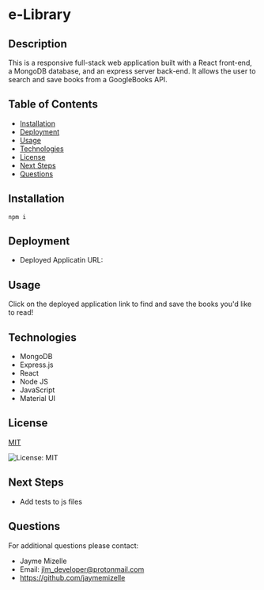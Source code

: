 

# e-Library

## Description
This is a responsive full-stack web application built with a React front-end, a MongoDB database, and an express server back-end. It allows the user to search and save books from a GoogleBooks API.

## Table of Contents
  - [Installation](#installation)
  - [Deployment](#deployment)
  - [Usage](#usage)
  - [Technologies](#technologies)
  - [License](#license)
  - [Next Steps](#next-steps)
  - [Questions](#questions)


## Installation
``` npm i ```

## Deployment
* Deployed Applicatin URL: 

## Usage
Click on the deployed application link to find and save the books you'd like to read!

## Technologies
* MongoDB 
* Express.js 
* React 
* Node JS 
* JavaScript 
* Material UI 

## License


  [MIT](https://opensource.org/licenses/MIT)
  

  ![License: MIT](https://img.shields.io/badge/License-MIT-9cf)

## Next Steps
* Add tests to js files

## Questions
For additional questions please contact:
* Jayme Mizelle
* Email: jlm_developer@protonmail.com
* https://github.com/jaymemizelle
